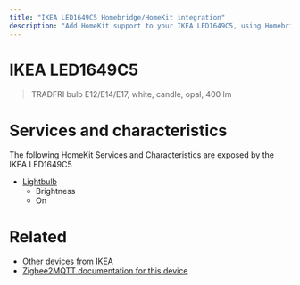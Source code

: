 ```yaml
---
title: "IKEA LED1649C5 Homebridge/HomeKit integration"
description: "Add HomeKit support to your IKEA LED1649C5, using Homebridge, Zigbee2MQTT and homebridge-z2m."
---
```

<!---
This file has been GENERATED using src/docgen/docgen.ts
DO NOT EDIT THIS FILE MANUALLY!
-->
# IKEA LED1649C5
> TRADFRI bulb E12/E14/E17, white, candle, opal, 400 lm


# Services and characteristics
The following HomeKit Services and Characteristics are exposed by
the IKEA LED1649C5

* [Lightbulb](../../light.md)
  * Brightness
  * On


# Related
* [Other devices from IKEA](../index.md#ikea)
* [Zigbee2MQTT documentation for this device](https://www.zigbee2mqtt.io/devices/LED1649C5.html)